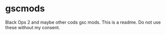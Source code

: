 # gscmods
Black Ops 2 and maybe other cods gsc mods.
This is a readme.
Do not use these without my consent.
